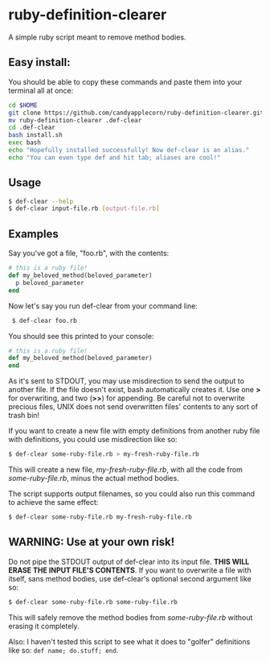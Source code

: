 # ruby-definition-clearer
A simple ruby script meant to remove method bodies.

## Easy install:
You should be able to copy these commands and paste them into your terminal all at once:
```bash
cd $HOME
git clone https://github.com/candyapplecorn/ruby-definition-clearer.git
mv ruby-definition-clearer .def-clear
cd .def-clear
bash install.sh
exec bash
echo "Hopefully installed successfully! Now def-clear is an alias."
echo "You can even type def and hit tab; aliases are cool!"
```
## Usage

```bash
$ def-clear --help
$ def-clear input-file.rb [output-file.rb]
```

## Examples

Say you've got a file, "foo.rb", with the contents:
```ruby
# this is a ruby file!
def my_beloved_method(beloved_parameter)
  p beloved_parameter
end
```
 Now let's say you run def-clear from your command line:
```bash
 $ def-clear foo.rb
```
 You should see this printed to your console:
```ruby
# this is a ruby file!
def my_beloved_method(beloved_parameter)
end
```
As it's sent to STDOUT, you may use misdirection to send the output to another file. If the file doesn't exist, bash automatically creates it. Use one __>__ for overwriting, and two (__>>__) for appending. Be careful not to overwrite precious files, UNIX does not send overwritten files' contents to any sort of trash bin!

If you want to create a new file with empty definitions from another ruby file with definitions, you could use misdirection like so:

```bash
$ def-clear some-ruby-file.rb > my-fresh-ruby-file.rb
```

This will create a new file, _my-fresh-ruby-file.rb_, with all the code from _some-ruby-file.rb_, minus the actual method bodies.

The script supports output filenames, so you could also run this command to achieve the same effect:
```bash
$ def-clear some-ruby-file.rb my-fresh-ruby-file.rb
```
## WARNING: Use at your own risk!
Do not pipe the STDOUT output of def-clear into its input file. __THIS WILL ERASE THE INPUT FILE'S CONTENTS__. If you want to overwrite a file with itself, sans method bodies, use def-clear's optional second argument like so:

```bash
$ def-clear some-ruby-file.rb some-ruby-file.rb
```

This will safely remove the method bodies from _some-ruby-file.rb_ without erasing it completely.

Also: I haven't tested this script to see what it does to "golfer" definitions like so: `def name; do.stuff; end`.
